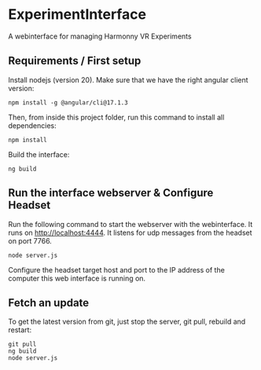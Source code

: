 # ExperimentInterface

A webinterface for managing Harmonny VR Experiments


## Requirements / First setup
Install nodejs (version 20).
Make sure that we have the right angular client version:
```
npm install -g @angular/cli@17.1.3
```

Then, from inside this project folder, run this command to install all dependencies:
```
npm install
```

Build the interface:
```
ng build
```

## Run the interface webserver & Configure Headset

Run the following command to start the webserver with the webinterface.
It runs on [http://localhost:4444](http://localhost:4444). It listens for udp messages from the headset on port 7766.

```
node server.js
```

Configure the headset target host and port to the IP address of the computer this web interface is running on.

## Fetch an update

To get the latest version from git, just stop the server, git pull, rebuild and restart:

```
git pull
ng build
node server.js
```
